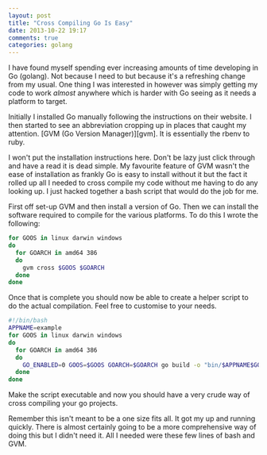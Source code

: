 ```yaml
---
layout: post
title: "Cross Compiling Go Is Easy"
date: 2013-10-22 19:17
comments: true
categories: golang
---
```


I have found myself spending ever increasing amounts of time developing in Go (golang). Not because I need to but because it's a refreshing change from my usual. One thing I was interested in however was simply getting my code to work *almost* anywhere which is harder with Go seeing as it needs a platform to target.

<!-- more -->

Initially I installed Go manually following the instructions on their website. I then started to see an abbreviation cropping up in places that caught my attention. [GVM (Go Version Manager)][gvm]. It is essentially the rbenv to ruby.

I won't put the installation instructions here. Don't be lazy just click through and have a read it is dead simple. My favourite feature of GVM wasn't the ease of installation as frankly Go is easy to install without it but the fact it rolled up all I needed to cross compile my code without me having to do any looking up. I just hacked together a bash script that would do the job for me.

First off set-up GVM and then install a version of Go. Then we can install the software required to compile for the various platforms. To do this I wrote the following:

``` bash cross compilation requirements
for GOOS in linux darwin windows
do
  for GOARCH in amd64 386
  do
    gvm cross $GOOS $GOARCH
  done
done
```

Once that is complete you should now be able to create a helper script to do the actual compilation. Feel free to customise to your needs.

``` bash xcompile.sh
#!/bin/bash
APPNAME=example
for GOOS in linux darwin windows
do
  for GOARCH in amd64 386
  do
    GO_ENABLED=0 GOOS=$GOOS GOARCH=$GOARCH go build -o "bin/$APPNAME$GOOS-$GOARCH" "$APPNAME.go"
  done
done
```

Make the script executable and now you should have a very crude way of cross compiling your go projects.

Remember this isn't meant to be a one size fits all. It got my up and running quickly. There is almost certainly going to be a more comprehensive way of doing this but I didn't need it. All I needed were these few lines of bash and GVM.
